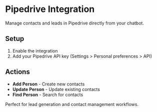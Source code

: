 # Pipedrive Integration

Manage contacts and leads in Pipedrive directly from your chatbot.

## Setup

1. Enable the integration
2. Add your Pipedrive API key (Settings > Personal preferences > API)

## Actions

- **Add Person** - Create new contacts
- **Update Person** - Update existing contacts
- **Find Person** - Search for contacts

Perfect for lead generation and contact management workflows.

